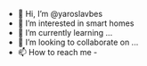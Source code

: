 - 👋 Hi, I’m @yaroslavbes
- 👀 I’m interested in smart homes
- 🌱 I’m currently learning ...
- 💞️ I’m looking to collaborate on ...
- 📫 How to reach me - 

<!---
yaroslavbes/yaroslavbes is a ✨ special ✨ repository because its `README.md` (this file) appears on your GitHub profile.
You can click the Preview link to take a look at your changes.
--->
